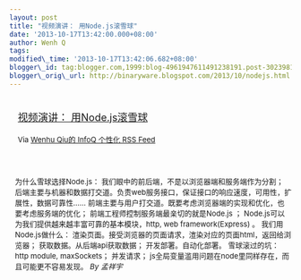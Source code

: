```yaml
--- 
layout: post 
title: "视频演讲： 用Node.js滚雪球" 
date: '2013-10-17T13:42:00.000+08:00' 
author: Wenh Q
tags:
modified\_time: '2013-10-17T13:42:06.682+08:00' 
blogger\_id: tag:blogger.com,1999:blog-4961947611491238191.post-3023981878580216423
blogger\_orig\_url: http://binaryware.blogspot.com/2013/10/nodejs.html
---
```

<div style="margin: 10px; padding: 5px;">

<div style="font-size: 18px;">

[视频演讲：
用Node.js滚雪球](http://www.infoq.com/cn/presentations/node.js-for-snowball)

</div>

<div style="font-size: 13px;">

Via [Wenhu Qiu的 InfoQ 个性化 RSS Feed](http://www.infoq.com/cn/)

</div>

</div>

<div style="font-size: 13px; padding: 15px 0 10px 10px;">

为什么雪球选择Node.js：
我们眼中的前后端，不是以浏览器端和服务端作为分割；
后端主要与机器和数据打交道。负责web服务接口，保证接口的响应速度，可用性，扩展性，数据可靠性……
前端主要与用户打交道。既要考虑浏览器端的实现和优化，也要考虑服务端的优化；
前端工程师控制服务端最亲切的就是Node.js ；
Node.js可以为我们提供越来越丰富可靠的基本模块，http, web
framework(Express) 。 我们用Node.js做什么：
渲染页面。接受浏览器的页面请求，渲染对应的页面html，返回给浏览器；
获取数据。从后端api获取数据； 开发部署。自动化部署。 雪球滚过的坑： http
module, maxSockets； 并发请求；
js全局变量滥用问题在node里同样存在，而且可能更不容易发现。 *By 孟祥宇*

</div>
